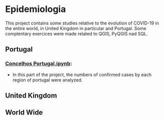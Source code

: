 # Epidemiologia
 
This project contains some studies relative to the evolution of COVID-19 in the entire world, in United Kingdom in particular and Portugal. Some complentary exercices were made related to QGIS, PyQGIS nad SQL.

## Portugal
### [Concelhos Portugal.ipynb](https://github.com/isasilva3/Epidemiologia/blob/master/Portugal/Concelhos%20Portugal.ipynb):
  * In this part of the project, the numbers of confirmed cases by each region of portugal were analyzed. 


## United Kingdom


## World Wide
